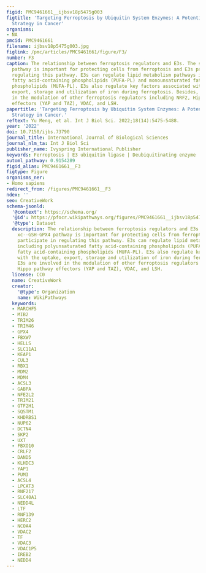 ```yaml
---
figid: PMC9461661__ijbsv18p5475g003
figtitle: 'Targeting Ferroptosis by Ubiquitin System Enzymes: A Potential Therapeutic
  Strategy in Cancer'
organisms:
- NA
pmcid: PMC9461661
filename: ijbsv18p5475g003.jpg
figlink: /pmc/articles/PMC9461661/figure/F3/
number: F3
caption: The relationship between ferroptosis regulators and E3s. The system xc--GSH-GPX4
  pathway is important for protecting cells from ferroptosis and E3s participate in
  regulating this pathway. E3s can regulate lipid metabolism pathways including polyunsaturated
  fatty acid-containing phospholipids (PUFA-PL) and monounsaturated fatty acid-containing
  phospholipids (MUFA-PL). E3s also regulate key factors associated with the uptake,
  export, storage and utilization of iron during ferroptosis. Besides, E3s are involved
  in the modulation of other ferroptosis regulators including NRF2, Hippo pathway
  effectors (YAP and TAZ), VDAC, and LSH.
papertitle: 'Targeting Ferroptosis by Ubiquitin System Enzymes: A Potential Therapeutic
  Strategy in Cancer.'
reftext: Yu Meng, et al. Int J Biol Sci. 2022;18(14):5475-5488.
year: '2022'
doi: 10.7150/ijbs.73790
journal_title: International Journal of Biological Sciences
journal_nlm_ta: Int J Biol Sci
publisher_name: Ivyspring International Publisher
keywords: Ferroptosis | E3 ubiquitin ligase | Deubiquitinating enzyme | Cancer therapy
automl_pathway: 0.9154289
figid_alias: PMC9461661__F3
figtype: Figure
organisms_ner:
- Homo sapiens
redirect_from: /figures/PMC9461661__F3
ndex: ''
seo: CreativeWork
schema-jsonld:
  '@context': https://schema.org/
  '@id': https://pfocr.wikipathways.org/figures/PMC9461661__ijbsv18p5475g003.html
  '@type': Dataset
  description: The relationship between ferroptosis regulators and E3s. The system
    xc--GSH-GPX4 pathway is important for protecting cells from ferroptosis and E3s
    participate in regulating this pathway. E3s can regulate lipid metabolism pathways
    including polyunsaturated fatty acid-containing phospholipids (PUFA-PL) and monounsaturated
    fatty acid-containing phospholipids (MUFA-PL). E3s also regulate key factors associated
    with the uptake, export, storage and utilization of iron during ferroptosis. Besides,
    E3s are involved in the modulation of other ferroptosis regulators including NRF2,
    Hippo pathway effectors (YAP and TAZ), VDAC, and LSH.
  license: CC0
  name: CreativeWork
  creator:
    '@type': Organization
    name: WikiPathways
  keywords:
  - MARCHF5
  - MIB2
  - TRIM26
  - TRIM46
  - GPX4
  - FBXW7
  - HELLS
  - SLC11A1
  - KEAP1
  - CUL3
  - RBX1
  - MDM2
  - MDM4
  - ACSL3
  - GABPA
  - NFE2L2
  - TRIM21
  - GTF2H1
  - SQSTM1
  - KHDRBS1
  - NUP62
  - DCTN4
  - SKP2
  - UXT
  - FBXO10
  - CRLF2
  - DAND5
  - KLHDC3
  - YAP1
  - PUM3
  - ACSL4
  - LPCAT3
  - RNF217
  - SLC40A1
  - NEDD4L
  - LTF
  - RNF139
  - HERC2
  - NCOA4
  - VDAC2
  - TF
  - VDAC3
  - VDAC1P5
  - IREB2
  - NEDD4
---
```

